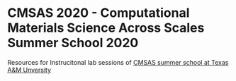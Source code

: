 # CMSAS 2020 - Computational Materials Science Across Scales Summer School 2020
Resources for Instrucitonal lab sessions of <a href=https://cms3.tamu.edu/>CMSAS summer school at Texas A&amp;M Unversity</a>
